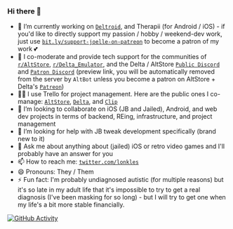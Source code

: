 ### Hi there 👋

- 🔭 I’m currently working on [`Deltroid`](https://bit.ly/deltroid-twitter), and Therapii (for Android / iOS) - if you'd like to directly support my passion / hobby / weekend-dev work, just use [`bit.ly/support-joelle-on-patreon`](https://bit.ly/support-joelle-on-patreon) to become a patron of my work 💕
- 🌱 I co-moderate and provide tech support for the communities of [`r/AltStore`](https://bit.ly/altstore-reddit), [`r/Delta_Emulator`](https://bit.ly/delta-reddit), and the Delta / AltStore [`Public Discord`](https://bit.ly/altmember-delta-general-chat) and [`Patron Discord`](https://bit.ly/altpatron-preview) (preview link, you will be automatically removed from the server by `AltBot` unless you become a patron on AltStore + Delta's [`Patreon`](https://bit.ly/rileytestut-patreon))
- 👩‍💼 I use Trello for project management. Here are the public ones I co-manage: [`AltStore`](https://bit.ly/altstore-features), [`Delta`](https://bit.ly/delta-features), and [`Clip`](https://bit.ly/clip-features)
- 👯 I’m looking to collaborate on iOS (JB and Jailed), Android, and web dev projects in terms of backend, REing, infrastructure, and project management
- 🤔 I’m looking for help with JB tweak development specifically (brand new to it)
- 💬 Ask me about anything about (jailed) iOS or retro video games and I'll probably have an answer for you
- 📫 How to reach me: [`twitter.com/lonkles`](https://twitter.com/lonkelle)
- 😄 Pronouns: They / Them
- ⚡ Fun fact: I'm probably undiagnosed autistic (for multiple reasons) but it's so late in my adult life that it's impossible to try to get a real diagnosis (I've been masking for so long) - but I will try to get one when my life's a bit more stable financially.

[![GitHub Activity](https://github-readme-stats.vercel.app/api?username=Lonkle&count_private=true&theme=dark&show_icons=true&icon_color=0BE7EE&hide_border=true)](https://github.com/anuraghazra/github-readme-stats)
